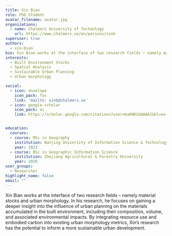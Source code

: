 ```yaml
---
title: Xin Bian
role: PhD Student
avatar_filename: avatar.jpg
organizations:
  - name: Chalmers University of Technology
    url: https://www.chalmers.se/en/persons/xinb
superuser: true
authors:
  - xin-bian
bio: Xin Bian works at the interface of two research fields – namely material stocks and urban morphology.
interests:
  - Built Environment Stocks
  - Spatial Analysis
  - Sustainable Urban Planning
  - Urban morphology

social:
  - icon: envelope
    icon_pack: fas
    link: 'mailto: xinb@chalmers.se'
  - icon: google-scholar
    icon_pack: ai
    link: https://scholar.google.com/citations?user=KaKND1UAAAAJ&hl=en


education:
  courses:
  - course: MSc in Geography
    institution: Nanjing University of Information Science & Technology
    year: 2023
  - course: BSc in Geographic Information Science
    institution: Zhejiang Agricultural & Forestry University
    year: 2020
user_groups:
  - Researcher
highlight_name: false
email: ""
---
```

Xin Bian works at the interface of two research fields – namely material stocks and urban morphology. In his research, he focuses on gaining a deeper insight into the influence of urban planning on the materials accumulated in the built environment, including their composition, volume, and associated environmental impacts. By integrating resource use and embodied carbon into existing urban morphology metrics, Xin’s research has the potential to inform a more sustainable urban development.